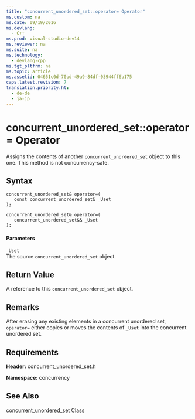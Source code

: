 ```yaml
---
title: "concurrent_unordered_set::operator= Operator"
ms.custom: na
ms.date: 09/19/2016
ms.devlang: 
  - C++
ms.prod: visual-studio-dev14
ms.reviewer: na
ms.suite: na
ms.technology: 
  - devlang-cpp
ms.tgt_pltfrm: na
ms.topic: article
ms.assetid: 04651c0d-70bd-49a9-84df-03944ff6b175
caps.latest.revision: 7
translation.priority.ht: 
  - de-de
  - ja-jp
---
```

# concurrent_unordered_set::operator= Operator
Assigns the contents of another `concurrent_unordered_set` object to this one. This method is not concurrency-safe.  
  
## Syntax  
  
```  
concurrent_unordered_set& operator=(  
   const concurrent_unordered_set& _Uset  
);  
  
concurrent_unordered_set& operator=(  
   concurrent_unordered_set&& _Uset  
);  
```  
  
#### Parameters  
 `_Uset`  
 The source `concurrent_unordered_set` object.  
  
## Return Value  
 A reference to this `concurrent_unordered_set` object.  
  
## Remarks  
 After erasing any existing elements in a concurrent unordered set, `operator=` either copies or moves the contents of `_Uset` into the concurrent unordered set.  
  
## Requirements  
 **Header:** concurrent_unordered_set.h  
  
 **Namespace:** concurrency  
  
## See Also  
 [concurrent_unordered_set Class](../vs140/concurrent_unordered_set-Class.md)
